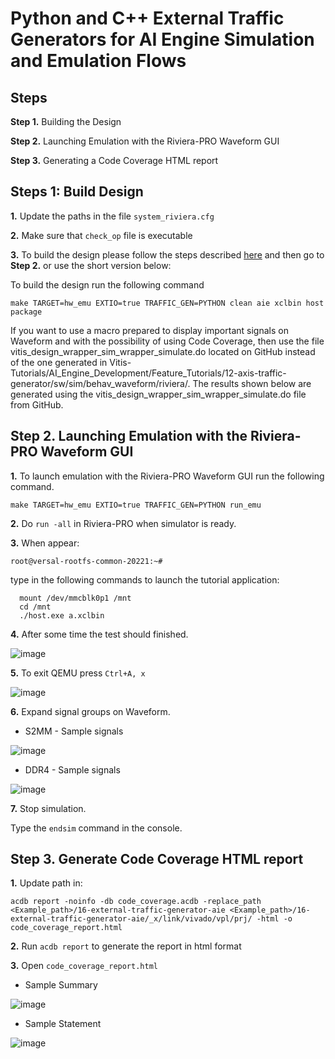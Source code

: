 # **Python and C++ External Traffic Generators for AI Engine Simulation and Emulation Flows**

## **Steps**

**Step 1.** Building the Design

**Step 2.** Launching Emulation with the Riviera-PRO Waveform GUI

**Step 3.** Generating a Code Coverage HTML report

## **Steps 1: Build Design** 

  **1.** Update the paths in the file `system_riviera.cfg`
  
  **2.** Make sure that `check_op` file is executable

  **3.** To build the design please follow the steps described [here](https://github.com/Xilinx/Vitis-Tutorials/tree/2022.1/AI_Engine_Development/Feature_Tutorials/16-external-traffic-generator-aie) and then go to **Step 2.** or use the short version below:

  To build the design run the following command
  
  `make TARGET=hw_emu EXTIO=true TRAFFIC_GEN=PYTHON clean aie xclbin host package`
  
  If you want to use a macro prepared to display important signals on Waveform and with the possibility of using Code Coverage, then use the file vitis_design_wrapper_sim_wrapper_simulate.do located on GitHub instead of the one generated in Vitis-Tutorials/AI_Engine_Development/Feature_Tutorials/12-axis-traffic-generator/sw/sim/behav_waveform/riviera/. The results shown below are generated using the vitis_design_wrapper_sim_wrapper_simulate.do file from GitHub.

## **Step 2.** Launching Emulation with the Riviera-PRO Waveform GUI

  **1.** To launch emulation with the Riviera-PRO Waveform GUI run the following command.  

  `make TARGET=hw_emu EXTIO=true TRAFFIC_GEN=PYTHON run_emu`
  
  **2.** Do `run -all` in Riviera-PRO when simulator is ready.

  **3.** When appear: 

  `root@versal-rootfs-common-20221:~#`

  type in the following commands to launch the tutorial application:
```
  mount /dev/mmcblk0p1 /mnt
  cd /mnt
  ./host.exe a.xclbin
```

  **4.** After some time the test should finished.

  ![image](https://github.com/maciejpasierbek/Riviera-PRO/assets/38097741/ec7bfce4-c9b4-4d7d-9033-80e2327e9344)

  **5.** To exit QEMU press `Ctrl+A, x`
  
  ![image](https://github.com/maciejpasierbek/Riviera-PRO/assets/38097741/bff80d3a-d9d7-4e75-8308-5a88a59cef9f)

  **6.** Expand signal groups on Waveform.

  - S2MM - Sample signals

  ![image](https://github.com/maciejpasierbek/Riviera-PRO/assets/38097741/d97259fc-828b-4735-8de7-6413755aa543)

  - DDR4 - Sample signals

  ![image](https://github.com/maciejpasierbek/Riviera-PRO/assets/38097741/c81a0e76-f1a4-4405-ab4b-eeb32bcc9334)

  **7.** Stop simulation.

  Type the `endsim` command in the console.

## **Step 3.** Generate Code Coverage HTML report

  **1.** Update path in:
  
  `acdb report -noinfo -db code_coverage.acdb -replace_path <Example_path>/16-external-traffic-generator-aie <Example_path>/16-external-traffic-generator-aie/_x/link/vivado/vpl/prj/ -html -o code_coverage_report.html` 
  
  **2.** Run `acdb report` to generate the report in html format 
  
  **3.** Open `code_coverage_report.html`
  
  - Sample Summary
  
  ![image](https://github.com/maciejpasierbek/Riviera-PRO/assets/38097741/6df0dec5-03ed-46a3-86d2-17609ed5e4dc)

  - Sample Statement

  ![image](https://github.com/maciejpasierbek/Riviera-PRO/assets/38097741/f38f3f2d-2e6a-46fd-b7c7-82d20c803389)

  





